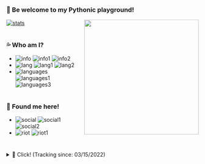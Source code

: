 ### 🐳 Be welcome to my Pythonic playground!

<img align="right" src="https://i.imgur.com/j5QB6Z2.png" width="300" height="300" />

[![stats](https://github-readme-stats.vercel.app/api?username=balasclava&show_icons=true&count_private=true&theme=blue&hide_border=false&custom_title=Check%20some%20stats!%20)](https://www.discord.gg/8DVKzDf9cZ)

#

### 💦 Who am I?
- ![info](https://img.shields.io/static/v1?logo=ReverbNation&label=&message=Yan%20Gabriel%20&labelColor=4f94ef&color=white&logoColor=white&style=flat)
![info1](https://img.shields.io/static/v1?logo=Google%20Maps&label=&message=Brazil&color=white&logoColor=white&style=flat&labelColor=4f94ef)
![info2](https://img.shields.io/static/v1?logo=Southwest%20Airlines&label=&message=Rayssa&color=white&logoColor=white&style=flat&labelColor=4f94ef)
- ![lang](https://img.shields.io/static/v1?logo=Google%20Translate&label=&message=Idioms&color=white&logoColor=white&style=flat&labelColor=4f94ef)
![lang1](https://img.shields.io/static/v1?label=&message=Portuguese&color=white&logoColor=white&style=flat)
![lang2](https://img.shields.io/static/v1?label=&message=English&color=white&logoColor=white&style=flat)
- ![languages](https://img.shields.io/static/v1?logo=Python&label=&message=Python&color=white&logoColor=white&style=flat&labelColor=4f94ef)
![languages1](https://img.shields.io/static/v1?logo=Windows%20XP&label=&message=Windows%2011&color=white&logoColor=white&style=flat&labelColor=4f94ef)
![languages3](https://img.shields.io/static/v1?logo=Visual%20Studio%20Code&label=&message=IDE&color=white&logoColor=white&style=flat&labelColor=4f94ef)

#

### 🐬 Found me here!
- ![social](https://img.shields.io/static/v1?logo=twitter&link=https://twitter.com/coooiier&label=&message=Cooolier&color=white&logoColor=white&style=flat&labelColor=4f94ef)
![social1](https://img.shields.io/static/v1?logo=GitHub&link=https://github.com/balasclava&label=&message=Balasclava&color=white&logoColor=white&style=flat&labelColor=4f94ef)
![social2](https://img.shields.io/static/v1?logo=Discord&link=http://discordapp.com/users/854886148455399436&label=&message=Balaclava%231912&color=white&logoColor=white&style=flat&labelColor=4f94ef)
- ![riot](https://img.shields.io/static/v1?logo=Quantcast&label=&message=What%20do%20I%20like%20to%20do?&color=white&logoColor=white&style=flat&labelColor=4f94ef)
![riot1](https://img.shields.io/static/v1?label=&message=Make%20some%20Discord%20Bots!&color=white&logoColor=white&style=flat)

#

</details>
<details>
  <summary>🌊 Click! (Tracking since: 03/15/2022) </summary>
  ㅤ
  
  [![wakatime](https://github-readme-stats.vercel.app/api/wakatime?username=89c5e1c8-9e67-43ef-bd0e-3ff9a4fde5e2)](https://wakatime.com/@89c5e1c8-9e67-43ef-bd0e-3ff9a4fde5e2)
  
  [![streak](http://github-readme-streak-stats.herokuapp.com?user=balasclava&theme=github-dark-blue&date_format=n%2Fj%5B%2FY%5D&background=FFFFFF&stroke=4F94EF&currStreakLabel=4F94EF&currStreakNum=505963&sideNums=4F94EF&sideLabels=4F94EF&border=DDDBDB)](https://github.com/balasclava)
  
</details>
